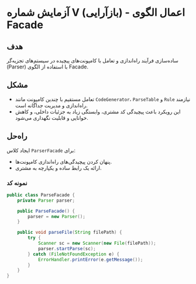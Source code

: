 
# آزمایش شماره V (بازآرایی) - اعمال الگوی Facade

## هدف
ساده‌سازی فرآیند راه‌اندازی و تعامل با کامپونت‌های پیچیده در سیستم‌های تجزیه‌گر (Parser) با استفاده از الگوی Facade.

## مشکل
- تعامل مستقیم با چندین کامپونت مانند `CodeGenerator`، `ParseTable` و `Rule` نیازمند راه‌اندازی و مدیریت جداگانه است.
- این رویکرد باعث پیچیدگی کد مشتری، وابستگی زیاد به جزئیات داخلی، و کاهش خوانایی و قابلیت نگهداری می‌شود.

## راه‌حل
ایجاد کلاس `ParserFacade` برای:
- پنهان کردن پیچیدگی‌های راه‌اندازی کامپونت‌ها.
- ارائه یک رابط ساده و یکپارچه به مشتری.

### نمونه کد
```java
public class ParseFacade {
    private Parser parser;

    public ParseFacade() {
        parser = new Parser();
    }

    public void parseFile(String filePath) {
        try {
            Scanner sc = new Scanner(new File(filePath));
            parser.startParse(sc);
        } catch (FileNotFoundException e) {
            ErrorHandler.printError(e.getMessage());
        }
    }
}

```
